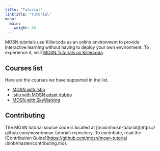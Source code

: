 ```yaml
---
title: "Tutorial"
linkTitle: "Tutorial"
menu:
  main:
    weight: 40
---
```


MOSN tutorials use Killercoda as an online environment to provide interactive learning without having to deploy your own environment. To experience it, visit [MOSN Tutorials on Killercoda](https://killercoda.com/mosn-tutorial/course/istio).

## Courses list

Here are the courses we have supported in the list.

- [MOSN with Istio](https://killercoda.com/mosn-tutorial/course/istio/mosn-with-istio)
- [Istio with MOSN adapt dubbo](https://killercoda.com/mosn-tutorial/course/istio/istio-mosn-adapt-dubbo)
- [MOSN with SkyWalking](https://killercoda.com/mosn-tutorial/course/istio/mosn-with-skywalking)

## Contributing

The MOSN tutorial source code is located at [mosn/mosn-tutorial](https:// github.com/mosn/mosn-tutorial) repository. To contribute, read the [Contribution Guide](https://github.com/mosn/mosn-tutorial /blob/master/contributing.md).